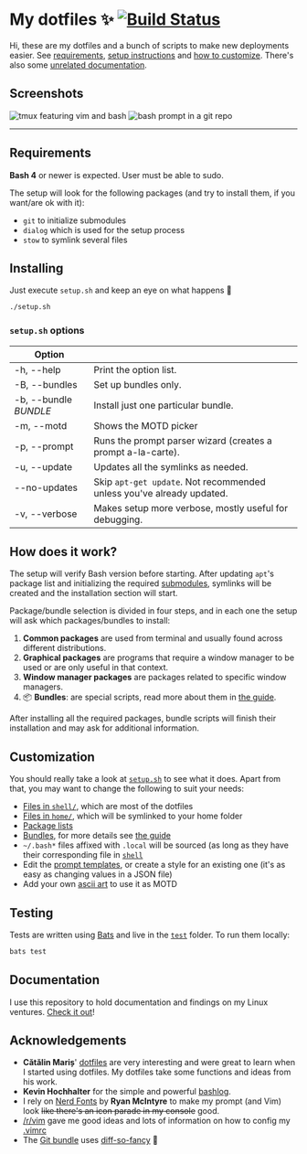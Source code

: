 # My dotfiles :sparkles: [![Build Status](https://travis-ci.org/elamperti/dotfiles.svg?branch=master)](https://travis-ci.org/elamperti/dotfiles)

Hi, these are my dotfiles and a bunch of scripts to make new deployments easier.
See [requirements](#requirements), [setup instructions](#installing) and [how to customize](#customization).
There's also some [unrelated documentation](./docs/).

## Screenshots
![tmux featuring vim and bash](https://user-images.githubusercontent.com/910672/44622666-921f8c00-a893-11e8-86a4-1b3355ada324.jpg)
![bash prompt in a git repo](https://user-images.githubusercontent.com/910672/44622668-92b82280-a893-11e8-9b74-78e4693c179d.jpg)

---

## Requirements

**Bash 4** or newer is expected. User must be able to sudo.

The setup will look for the following packages (and try to install them, if you want/are ok with it):

  * `git` to initialize submodules
  * `dialog` which is used for the setup process
  * `stow` to symlink several files

## Installing
Just execute `setup.sh` and keep an eye on what happens :crystal_ball:

```sh
./setup.sh
```

### `setup.sh` options

| **Option**            |                                                                       |
|-----------------------|-----------------------------------------------------------------------|
| -h, --help            | Print the option list.                                                |
| -B, --bundles         | Set up bundles only.                                                  |
| -b, --bundle _BUNDLE_ | Install just one particular bundle.                                   |
| -m, --motd            | Shows the MOTD picker                                                 |
| -p, --prompt          | Runs the prompt parser wizard (creates a prompt a-la-carte).          |
| -u, --update          | Updates all the symlinks as needed.                                   |
| --no-updates          | Skip `apt-get update`. Not recommended unless you've already updated. |
| -v, --verbose         | Makes setup more verbose, mostly useful for debugging.                |

## How does it work?

The setup will verify Bash version before starting. After updating `apt`'s package list and initializing the required [submodules](./.gitmodules), symlinks will be created and the installation section will start.

Package/bundle selection is divided in four steps, and in each one the setup will ask which packages/bundles to install:

  1. **Common packages** are used from terminal and usually found across different distributions.
  2. **Graphical packages** are programs that require a window manager to be used or are only useful in that context.
  3. **Window manager packages** are packages related to specific window managers.
  4. :package: **Bundles**: are special scripts, read more about them in [the guide](./bundles/about-bundles.md).

After installing all the required packages, bundle scripts will finish their installation and may ask for additional information.

## Customization

You should really take a look at [`setup.sh`](./setup.sh) to see what it does. Apart from that, you may want to change the following to suit your needs:

  * [Files in `shell/`](./shell/), which are most of the dotfiles
  * [Files in `home/`](./home/), which will be symlinked to your home folder
  * [Package lists](./common/package-lists.sh)
  * [Bundles](./bundles/), for more details see [the guide](./bundles/about-bundles.md)
  * `~/.bash*` files affixed with `.local` will be sourced (as long as they have their corresponding file in [`shell`](./shell/)
  * Edit the [prompt templates](./art/prompt/templates/), or create a style for an existing one (it's as easy as changing values in a JSON file)
  * Add your own [ascii art](./art/motd/) to use it as MOTD

## Testing

Tests are written using [Bats](https://github.com/sstephenson/bats) and live in the [`test`](./test/) folder. To run them locally:

```sh
bats test
```

## Documentation

I use this repository to hold documentation and findings on my Linux ventures. [Check it out](./docs/)!

## Acknowledgements

  * **Cătălin Mariș**' [dotfiles](https://github.com/alrra/dotfiles) are very interesting and were great to learn when I started using dotfiles. My dotfiles take some functions and ideas from his work.
  * **Kevin Hochhalter** for the simple and powerful [bashlog](https://github.com/klhochhalter/bashlog).
  * I rely on [Nerd Fonts](https://github.com/ryanoasis/nerd-fonts) by **Ryan McIntyre** to make my prompt (and Vim) look ~~like there's an icon parade in my console~~ good.
  * [/r/vim](https://www.reddit.com/r/vim/) gave me good ideas and lots of information on how to config my [.vimrc](./bundles/vim/vim/vimrc)
  * The [Git bundle](./bundles/git/) uses [diff-so-fancy](https://github.com/so-fancy/diff-so-fancy) :information_desk_person:
